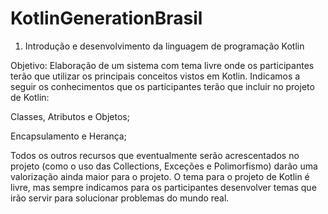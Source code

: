 # KotlinGenerationBrasil

1. Introdução e desenvolvimento da linguagem de programação Kotlin

Objetivo:
Elaboração de um sistema com tema livre onde os participantes terão que utilizar os principais conceitos vistos em Kotlin.
Indicamos a seguir os conhecimentos que os participantes terão que incluir no projeto de Kotlin:

Classes, Atributos e Objetos;

Encapsulamento e Herança;

Todos os outros recursos que eventualmente serão acrescentados no projeto (como o uso das Collections, Exceções e Polimorfismo) darão uma valorização ainda maior para o projeto.
O tema para o projeto de Kotlin é livre, mas sempre indicamos para os participantes desenvolver temas que irão servir para solucionar problemas do mundo real.
